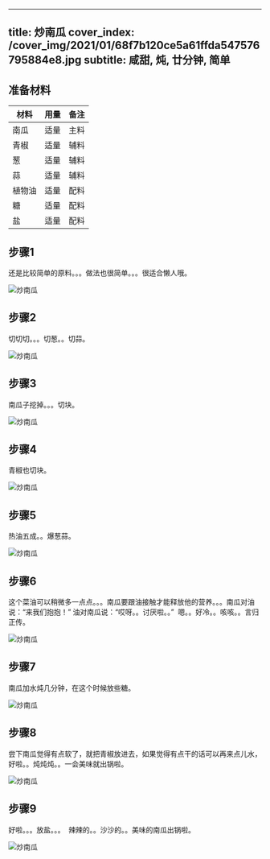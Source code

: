 
---
title: 炒南瓜
cover_index: /cover_img/2021/01/68f7b120ce5a61ffda547576795884e8.jpg
subtitle: 咸甜, 炖, 廿分钟, 简单
---

## 准备材料

| 材料     | 用量 | 备注|
| ------- | ----- | --- |
| 南瓜 | 适量| 主料 |
| 青椒 | 适量| 辅料 |
| 葱 | 适量| 辅料 |
| 蒜 | 适量| 辅料 |
| 植物油 | 适量| 配料 |
| 糖 | 适量| 配料 |
| 盐 | 适量| 配料 |

## 步骤1

还是比较简单的原料。。。做法也很简单。。。很适合懒人哦。

![炒南瓜](https://i8.meishichina.com/attachment/recipe/201010/201010081949013.JPG?x-oss-process=style/p320) 

## 步骤2

切切切。。。切葱。。切蒜。

![炒南瓜](https://i8.meishichina.com/attachment/recipe/201010/201010082000152.JPG?x-oss-process=style/p320) 

## 步骤3

南瓜子挖掉。。。切块。

![炒南瓜](https://i8.meishichina.com/attachment/recipe/201010/201010082002279.JPG?x-oss-process=style/p320) 

## 步骤4

青椒也切块。

![炒南瓜](https://i8.meishichina.com/attachment/recipe/201010/201010082003453.JPG?x-oss-process=style/p320) 

## 步骤5

热油五成。。爆葱蒜。

![炒南瓜](https://i8.meishichina.com/attachment/recipe/201010/201010082005102.JPG?x-oss-process=style/p320) 

## 步骤6

这个菜油可以稍微多一点点。。。南瓜要跟油接触才能释放他的营养。。。南瓜对油说：“来我们抱抱！” 油对南瓜说：“哎呀。。讨厌啦。。”  嗯。。好冷。。咳咳。。言归正传。

![炒南瓜](https://i8.meishichina.com/attachment/recipe/201010/201010082008213.JPG?x-oss-process=style/p320) 

## 步骤7

南瓜加水炖几分钟，在这个时候放些糖。

![炒南瓜](https://i8.meishichina.com/attachment/recipe/201010/201010082009553.JPG?x-oss-process=style/p320) 

## 步骤8

尝下南瓜觉得有点软了，就把青椒放进去，如果觉得有点干的话可以再来点儿水，好啦。。炖炖炖。。一会美味就出锅啦。

![炒南瓜](https://i8.meishichina.com/attachment/recipe/201010/201010082012131.JPG?x-oss-process=style/p320) 

## 步骤9

好啦。。。放盐。。。  辣辣的。。沙沙的。。美味的南瓜出锅啦。

![炒南瓜](https://i8.meishichina.com/attachment/recipe/201010/201010082015308.JPG?x-oss-process=style/p320) 

